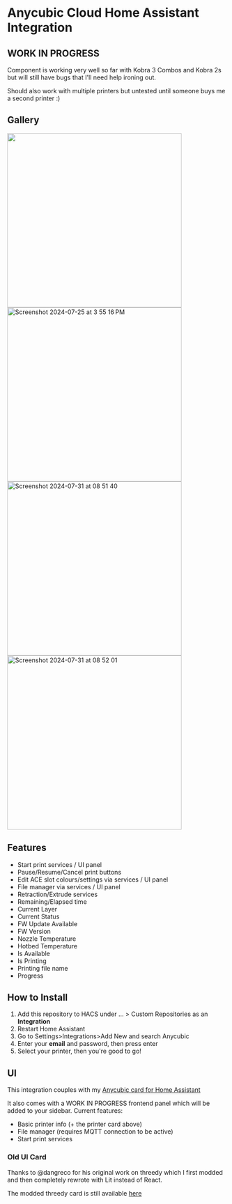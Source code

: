 # Anycubic Cloud Home Assistant Integration

## WORK IN PROGRESS 

Component is working very well so far with Kobra 3 Combos and Kobra 2s but will still have bugs that I'll need help ironing out.

Should also work with multiple printers but untested until someone buys me a second printer :)

## Gallery


<img width="400" alt="" src="https://github.com/user-attachments/assets/80d15c03-fdbd-495c-be04-2d07fc68cc3a">
<img width="400" alt="Screenshot 2024-07-25 at 3 55 16 PM" src="https://github.com/user-attachments/assets/f557f362-2e08-461e-8416-83257a65f02e">
<img width="400" alt="Screenshot 2024-07-31 at 08 51 40" src="https://github.com/user-attachments/assets/8a033e2c-cd20-40b1-b48e-428a7952e552">
<img width="400" alt="Screenshot 2024-07-31 at 08 52 01" src="https://github.com/user-attachments/assets/42e07a10-e2a2-481a-b454-4498c1fb6181">





## Features

- Start print services / UI panel
- Pause/Resume/Cancel print buttons
- Edit ACE slot colours/settings via services / UI panel
- File manager via services / UI panel
- Retraction/Extrude services
- Remaining/Elapsed time
- Current Layer
- Current Status
- FW Update Available
- FW Version
- Nozzle Temperature
- Hotbed Temperature
- Is Available
- Is Printing
- Printing file name
- Progress

## How to Install

1. Add this repository to HACS under ... > Custom Repositories as an **Integration**
2. Restart Home Assistant
3. Go to Settings>Integrations>Add New and search Anycubic
4. Enter your **email** and password, then press enter
5. Select your printer, then you're good to go!


## UI

This integration couples with my [Anycubic card for Home Assistant](https://github.com/WaresWichall/hass-anycubic_card)

It also comes with a WORK IN PROGRESS frontend panel which will be added to your sidebar.
Current features:
- Basic printer info (+ the printer card above)
- File manager (requires MQTT connection to be active)
- Start print services

### Old UI Card

Thanks to @dangreco for his original work on threedy which I first modded and then completely rewrote with Lit instead of React.

The modded threedy card is still available [here](https://github.com/WaresWichall/hass-threedy_anycubic_card)
